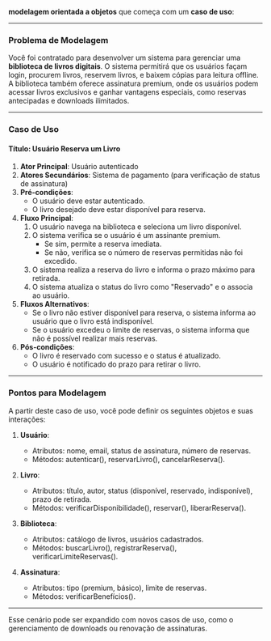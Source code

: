 **modelagem orientada a objetos** que começa com um **caso de uso**:

---

### Problema de Modelagem

Você foi contratado para desenvolver um sistema para gerenciar uma **biblioteca de livros digitais**. O sistema permitirá que os usuários façam login, procurem livros, reservem livros, e baixem cópias para leitura offline. A biblioteca também oferece assinatura premium, onde os usuários podem acessar livros exclusivos e ganhar vantagens especiais, como reservas antecipadas e downloads ilimitados.

---

### Caso de Uso

#### **Título**: Usuário Reserva um Livro

1. **Ator Principal**: Usuário autenticado
2. **Atores Secundários**: Sistema de pagamento (para verificação de status de assinatura)
3. **Pré-condições**:
   - O usuário deve estar autenticado.
   - O livro desejado deve estar disponível para reserva.
4. **Fluxo Principal**:
   1. O usuário navega na biblioteca e seleciona um livro disponível.
   2. O sistema verifica se o usuário é um assinante premium.
      - Se sim, permite a reserva imediata.
      - Se não, verifica se o número de reservas permitidas não foi excedido.
   3. O sistema realiza a reserva do livro e informa o prazo máximo para retirada.
   4. O sistema atualiza o status do livro como "Reservado" e o associa ao usuário.
5. **Fluxos Alternativos**:
   - Se o livro não estiver disponível para reserva, o sistema informa ao usuário que o livro está indisponível.
   - Se o usuário excedeu o limite de reservas, o sistema informa que não é possível realizar mais reservas.
6. **Pós-condições**:
   - O livro é reservado com sucesso e o status é atualizado.
   - O usuário é notificado do prazo para retirar o livro.

---

### Pontos para Modelagem

A partir deste caso de uso, você pode definir os seguintes objetos e suas interações:

1. **Usuário**:
   - Atributos: nome, email, status de assinatura, número de reservas.
   - Métodos: autenticar(), reservarLivro(), cancelarReserva().

2. **Livro**:
   - Atributos: título, autor, status (disponível, reservado, indisponível), prazo de retirada.
   - Métodos: verificarDisponibilidade(), reservar(), liberarReserva().

3. **Biblioteca**:
   - Atributos: catálogo de livros, usuários cadastrados.
   - Métodos: buscarLivro(), registrarReserva(), verificarLimiteReservas().

4. **Assinatura**:
   - Atributos: tipo (premium, básico), limite de reservas.
   - Métodos: verificarBenefícios().

---

Esse cenário pode ser expandido com novos casos de uso, como o gerenciamento de downloads ou renovação de assinaturas.
